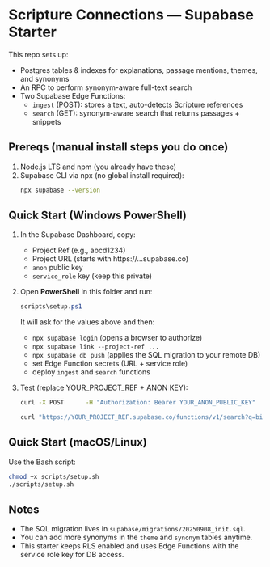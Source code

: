 # Scripture Connections — Supabase Starter

This repo sets up:
- Postgres tables & indexes for explanations, passage mentions, themes, and synonyms
- An RPC to perform synonym-aware full-text search
- Two Supabase Edge Functions:
  - `ingest` (POST): stores a text, auto-detects Scripture references
  - `search` (GET): synonym-aware search that returns passages + snippets

## Prereqs (manual install steps you do once)
1) Node.js LTS and npm (you already have these)
2) Supabase CLI via npx (no global install required):
   ```bash
   npx supabase --version
   ```

## Quick Start (Windows PowerShell)
1. In the Supabase Dashboard, copy:
   - Project Ref (e.g., abcd1234)
   - Project URL (starts with https://...supabase.co)
   - `anon` public key
   - `service_role` key (keep this private)

2. Open **PowerShell** in this folder and run:
   ```powershell
   scripts\setup.ps1
   ```
   It will ask for the values above and then:
   - `npx supabase login` (opens a browser to authorize)
   - `npx supabase link --project-ref ...`
   - `npx supabase db push` (applies the SQL migration to your remote DB)
   - set Edge Function secrets (URL + service role)
   - deploy `ingest` and `search` functions

3. Test (replace YOUR_PROJECT_REF + ANON KEY):
   ```bash
   curl -X POST      -H "Authorization: Bearer YOUR_ANON_PUBLIC_KEY"      -H "Content-Type: application/json"      https://YOUR_PROJECT_REF.supabase.co/functions/v1/ingest      -d '{"title":"Christmas Homily","author":"Fr. Example","body":"Luke 2:1-20 describes the Nativity. See also Mt 1:18-25 and Mic 5:2.","themes":["nativity"]}'
   ```

   ```bash
   curl "https://YOUR_PROJECT_REF.supabase.co/functions/v1/search?q=birth"      -H "Authorization: Bearer YOUR_ANON_PUBLIC_KEY"
   ```

## Quick Start (macOS/Linux)
Use the Bash script:
```bash
chmod +x scripts/setup.sh
./scripts/setup.sh
```

## Notes
- The SQL migration lives in `supabase/migrations/20250908_init.sql`.
- You can add more synonyms in the `theme` and `synonym` tables anytime.
- This starter keeps RLS enabled and uses Edge Functions with the service role key for DB access.
